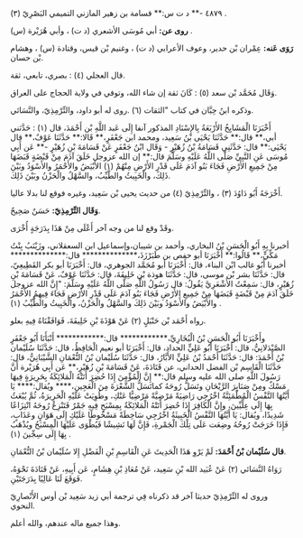 ٤٨٧٩ -** د ت س:** قسامة بن زهير المازني التميمي البَصْرِيّ (٣) .

**روى عن:** أبي مُوسَى الأشعري (د ت) ، وأبي هُرَيْرة (س) .

**رَوَى عَنه:** عِمْران بْن حدير، وعوف الأعرابي (د ت) ، وغنيم بْن قيس، وقتادة (س) ، وهشام بْن حسان.

قال العجلي (٤) : بصري، تابعي، ثقة.

وَقَال مُحَمَّد بْن سعد (٥) : كَانَ ثقة إن شاء الله، وتوفي في ولاية الحجاج على العراق.

وذكره ابنُ حِبَّان في كتاب "الثقات (٦) .روى له أبو داود، والتِّرْمِذِيّ، والنَّسَائي.

أَخْبَرَنَا الْمَشَايِخُ الأَرْبَعَةُ بِالإِسْنَادِ المذكور آنفا إِلَى عَبد اللَّهِ بْن أَحْمَدَ، قال (١) : حَدَّثني أبي،** قال:** حَدَّثَنَا يَحْيَى بْنُ سَعِيد، ومحمد ابن جَعْفَرٍ،** قَالا:** حَدَّثَنَا عَوْفٌ،** قال يَحْيَى:** قال: حَدَّثَنِي قَسَامَةُ بْنُ زُهَيْرٍ - وَقَال ابْنُ جَعْفَرٍ عَنْ قَسَامَةَ بْنِ زُهَيْرٍ -** عَن أَبِي مُوسَى عَنِ النَّبِيِّ صَلَّى اللَّهُ عَلَيْهِ وسَلَّمَ قال:** إن الله عزوجل خَلَقَ آدَمَ مِنْ قَبْضَةٍ قَبَضَهَا مِنْ جَمِيعِ الأَرْضِ فَجَاءَ بَنُو آدَمَ عَلَى قَدْرِ الأَرْضِ مِنْهُمْ (١) الأَبْيَضُ والأَحْمَرُ والأَسْوَدُ وبَيْنَ ذَلِكَ، والْخَبِيثُ والطَّيِّبُ، والسَّهْلُ والْحَزْنُ وبَيْنَ ذَلِكَ.

أَخْرَجَهُ أَبُو دَاوُدَ (٣) ، والتِّرْمِذِيّ (٤) من حديث يحيى بْن سَعِيد، وغيره فوقع لنا بدلا عاليا.

**وَقَال التِّرْمِذِيّ:** حَسَنٌ صَحِيحٌ.

وقَدْ وقع لنا من وجه آخر أَعْلَى مِنْ هَذَا بِدَرَجَةٍ أُخْرَى.

أخبرنا بِهِ أَبُو الْحَسَنِ بْنُ البخاري، وأحمد بن شيبان،وإسماعيل ابن السعقلاني، وزَيْنَبُ بِنْتُ مَكِّيٍّ،** قَالُوا:** أَخْبَرَنَا أبو حفص بن طَبَرْزَذَ،************** قال:************** أخبرنا أَبُو غالب ابْن البناء، قال: أَخْبَرَنَا أبو مُحَمَّد الجوهري، قال: أَخْبَرَنَا أبو بكر القَطِيعِيّ، قال: حَدَّثَنَا بشر بْن موسى، قال: حَدَّثَنَا هوذة بْن خَلِيفَةَ، قال: حَدَّثَنَا عَوْفٌ، عَنْ قَسَامَةَ بْنِ زُهَيْرٍ، قال: سَمِعْتُ الأَشْعَرِيَّ يَقُولُ: قال رَسُولُ اللَّهِ صَلَّى اللَّهُ عَلَيْهِ وسَلَّمَ: "إِنَّ الله عزوجل خَلَقَ آدَمَ مِنْ قَبْضَةٍ قَبَضَهَا مِنْ جَمِيعِ الأَرْضِ فَجَاءَ بَنُو آدَمَ عَلَى قَدْرِ الأَرْضِ فَجَاءَ فِيهِمُ الأَحْمَرُ والأَبْيَضُ والأَسْوَدُ وبَيْنَ ذَلِكَ والسَّهْلُ والْحَزْنُ، والْخَبِيثُ والطَّيِّبُ (١) .

رواه أَحْمَد بْن حَنْبَلٍ (٢) عَنْ هَوْذَةَ بْنِ خَلِيفَةَ، فَوَافَقْنَاهُ فِيهِ بعلو.

وأَخْبَرَنَا أَبُو الْحَسَنِ بْنُ الْبُخَارِيِّ،************ قال:************ أَنْبَأَنَا أَبُو جَعْفَرٍ الصَّيْدَلانِيُّ، قال: أَخْبَرَنَا أَبُو عَلِيٍّ الحداد، قال: أَخْبَرَنَا أبو نعيم الْحَافِظُ، قال: حَدَّثَنَا سُلَيْمان بْنُ أَحْمَدَ: قال: حَدَّثَنَا أَحْمَدُ بْنُ عَلِيٍّ الأَبَّارُ، قال: حَدَّثَنَا سُلَيْمان بْنُ النُّعْمَانِ الشَّيْبَانِيُّ، قال: حَدَّثَنَا الْقَاسِم بْن الفضل الحداني، عن قَتَادَةَ، عَنْ قَسَامَةَ بْنِ زُهَيْرٍ،** عَن أَبِي هُرَيْرة أَنَّ رَسُولَ اللَّهِ صلى الله عليه وسلم قال:** إِنَّ الْمُؤْمِنَ إِذَا حُضِرَ أَتَتْهُ الْمَلائِكَةُ بِحَرِيرَةٍ فِيهَا مَسْكٌ ومِنْ صَنَابِرَ الرَّيْحَانِ وتَسَلُّ رُوحَهُ كماتَسَلُّ الشَّعْرَةَ مِنَ الْعَجِينِ،**** ويُقال:**** يَا أَيَّتُهَا النَّفْسُ الْمُطْمَئِنَّةُ اخْرُجِي رَاضِيَةً مَرْضِيَّةً مَرْضِيًّا عَنْكِ، وطُوِيَتْ عَلَيْهِ الْحَرِيرَةُ، ثُمَّ يُبْعَثُ بِهَا إِلَى عِلِّيِّينَ، وإِنَّ الْكَافِرَ إِذَا حُضِرَ أَتَتْهُ الْمَلائِكَةُ بِمِسْبَحٍ فِيهِ جَمْرٌ فَتَنْزِعُ رُوحَهُ انْتِزَاعًا شَدِيدًا، ويُقال: يَا أَيَّتُهَا النَّفْسُ الْخَبِيثَةُ اخْرُجِي سَاخِطَةً مَسْخُوطًا عَلَيْكِ إِلَى هَوَانٍ وعَذَابٍ، فَإِذَا خَرَجَتْ رُوحُهُ وضِعَت عَلَى تِلْكَ الْجَمْرةِ، فَإِنَّ لَهَا نَشِيشًا فَيُطْوَى عَلَيْهَا الْمِسْبَحُ ويُذْهَبُ بِهَا إِلَى سِجِّينَ (١) .

**قال سُلَيْمان بْنُ أَحْمَدَ:** لَمْ يَرْوِ هَذَا الْحَدِيثَ عَنِ الْقَاسِمِ بْنِ الْفَضْلِ إِلا سُلَيْمان بْنُ النُّعْمَانِ.

رَوَاهُ النَّسَائي (٢) عَنْ عُبَيد الله بْنِ سَعِيد، عَنْ مُعَاذِ بْنِ هِشَامٍ، عَن أَبِيهِ، عَنْ قَتَادَةَ نَحْوَهُ، فَوَقَعَ لَنَا عَالِيًا بِدَرَجَتَيْنِ.

وروى له التِّرْمِذِيّ حديثا آخر قد ذكرناه فِي ترجمة أبي زيد سَعِيد بْن أوس الأَنْصارِيّ النحوي.

وهذا جميع ماله عندهم، والله أعلم.